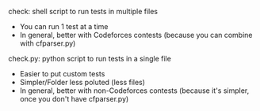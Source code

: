 check:
shell script to run tests in multiple files
- You can run 1 test at a time
- In general, better with Codeforces contests (because you can combine with cfparser.py)

check.py:
python script to run tests in a single file
- Easier to put custom tests
- Simpler/Folder less poluted (less files)
- In general, better with non-Codeforces contests (because it's simpler, once you don't have cfparser.py)
